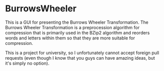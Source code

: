 # BurrowsWheeler

This is a GUI for presenting the Burrows Wheeler Transformation. The Burrows Wheeler Transformation is a preprocession algorithm for compression that is primarily used in the BZip2 algorithm and reorders words and letters within them so that they are more suitable for compression.

This is a project for university, so I unfortunately cannot accept foreign pull requests (even though I know that you guys can have amazing ideas, but it's simply no option).
